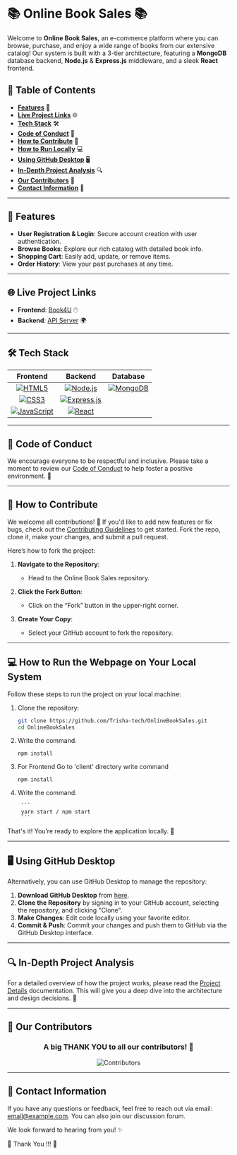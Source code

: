 # 📚 Online Book Sales 📚

Welcome to **Online Book Sales**, an e-commerce platform where you can browse, purchase, and enjoy a wide range of books from our extensive catalog! Our system is built with a 3-tier architecture, featuring a **MongoDB** database backend, **Node.js** & **Express.js** middleware, and a sleek **React** frontend.

## 📑 Table of Contents

- **[Features](#features)** 🚀
- **[Live Project Links](#live-project-links)** 🌐
- **[Tech Stack](#tech-stack)** 🛠️
- **[Code of Conduct](#code-of-conduct)** 🌟
- **[How to Contribute](#how-to-contribute)** 🤝
- **[How to Run Locally](#how-to-run-the-webpage-on-your-local-system)** 💻
- **[Using GitHub Desktop](#using-github-desktop)** 🖥️
- **[In-Depth Project Analysis](#project-analysis)** 🔍
- **[Our Contributors](#our-contributors)** 💖
- **[Contact Information](#contact-information)** 📧

---

## 🚀 Features

- **User Registration & Login**: Secure account creation with user authentication.
- **Browse Books**: Explore our rich catalog with detailed book info.
- **Shopping Cart**: Easily add, update, or remove items.
- **Order History**: View your past purchases at any time.

---

## 🌐 Live Project Links

- **Frontend**: [Book4U](https://book4u-j5au.onrender.com/) 🖱️
- **Backend**: [API Server](https://online-book-sales-backend.onrender.com/) 🌍

---

## 🛠️ Tech Stack

| Frontend | Backend | Database |
| :------: | :-----: | :------: |
| [![HTML5](https://img.shields.io/badge/HTML5-E34F26?style=for-the-badge&logo=html5&logoColor=white)](https://html5.com) | [![Node.js](https://img.shields.io/badge/Node.js-43853D?style=for-the-badge&logo=node.js&logoColor=white)](https://nodejs.org/) | [![MongoDB](https://img.shields.io/badge/MongoDB-4EA94B?style=for-the-badge&logo=mongodb&logoColor=white)](https://www.mongodb.com/) |
| [![CSS3](https://img.shields.io/badge/CSS3-1572B6?style=for-the-badge&logo=css3&logoColor=white)](https://www.w3.org/Style/CSS/Overview.en.html) | [![Express.js](https://img.shields.io/badge/Express.js-404D59?style=for-the-badge)](https://expressjs.com/) | |
| [![JavaScript](https://img.shields.io/badge/JavaScript-323330?style=for-the-badge&logo=javascript&logoColor=F7DF1E)](https://developer.mozilla.org/en-US/docs/Web/JavaScript) | [![React](https://img.shields.io/badge/React-20232A?style=for-the-badge&logo=react&logoColor=61DAFB)](https://reactjs.org/) | |

---

## 🌟 Code of Conduct

We encourage everyone to be respectful and inclusive. Please take a moment to review our [Code of Conduct](CODE_OF_CONDUCT.md) to help foster a positive environment. 💬

---

## 🤝 How to Contribute

We welcome all contributions! 🎉 If you'd like to add new features or fix bugs, check out the [Contributing Guidelines](CONTRIBUTING.md) to get started. Fork the repo, clone it, make your changes, and submit a pull request. 

Here’s how to fork the project:

1. **Navigate to the Repository**:
   - Head to the Online Book Sales repository.

2. **Click the Fork Button**:
   - Click on the “Fork” button in the upper-right corner.

3. **Create Your Copy**:
   - Select your GitHub account to fork the repository.

---

## 💻 How to Run the Webpage on Your Local System

Follow these steps to run the project on your local machine:

1. Clone the repository:
   ```bash
   git clone https://github.com/Trisha-tech/OnlineBookSales.git
   cd OnlineBookSales
    ```
2. Write the command.

    ```
    npm install
    ```

3. For Frontend
   Go to 'client' directory
   write command

   ```
   npm install
   ```

4. Write the command.

        ```
        yarn start / npm start
        ```

That's it! You’re ready to explore the application locally. 🚀

---

## 🖥️ Using GitHub Desktop

Alternatively, you can use GitHub Desktop to manage the repository:

1. **Download GitHub Desktop** from [here](https://desktop.github.com/).
2. **Clone the Repository** by signing in to your GitHub account, selecting the repository, and clicking "Clone".
3. **Make Changes**: Edit code locally using your favorite editor.
4. **Commit & Push**: Commit your changes and push them to GitHub via the GitHub Desktop interface.

---

## 🔍 In-Depth Project Analysis

For a detailed overview of how the project works, please read the [Project Details](PROJECT_DETAILS.md) documentation. This will give you a deep dive into the architecture and design decisions. 🧠

---

## 💖 Our Contributors

<h3 align="center">A big THANK YOU to all our contributors! 🙌</h3> 
<div align="center">
  <img src="https://contrib.rocks/image?repo=Trisha-tech/OnlineBookSales" alt="Contributors">
</div>

---

## 📧 Contact Information

If you have any questions or feedback, feel free to reach out via email: email@example.com. You can also join our discussion forum.

We look forward to hearing from you! ✨

💙 Thank You !!! 💙
